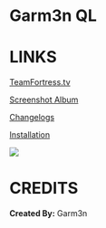 # Garm3n QL


<a>LINKS</a>
====

[TeamFortress.tv](https://www.teamfortress.tv/33738/ive-updated-some-huds)

[Screenshot Album](https://imgur.com/a/NuVAM)

[Changelogs](https://github.com/Hypnootize/Garm3n-QL/commits/master)

[Installation](https://imgur.com/a/w3Ah6)

![](https://i.imgur.com/KFZ6BTh.jpg)

<a>CREDITS</a>
====
**Created By:** Garm3n

